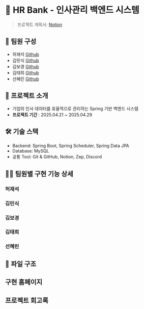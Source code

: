 # 🏦 HR Bank - 인사관리 백엔드 시스템

> 프로젝트 계획서: [Notion](https://www.notion.so/1dc6caf3785b80779f8dd1b59a0f73ca?pvs=4)

## 👥 팀원 구성

- 허재석 [Github](https://github.com/JasonHeo1125)
- 김민식 [Github](https://github.com/urur-27)
- 김보경 [Github](https://github.com/BokyungKim-SPRING)
- 김태희 [Github](https://github.com/WaiCat)
- 선혜린 [Github](https://github.com/seonseon933)

## 📌 프로젝트 소개

- 기업의 인사 데이터를 효율적으로 관리하는 Spring 기반 백엔드 시스템
- **프로젝트 기간** : 2025.04.21 ~ 2025.04.29

## 🛠 기술 스택

- Backend: Spring Boot, Spring Scheduler, Spring Data JPA
- Database: MySQL
- 공통 Tool: Git & GitHub, Notion, Zep, Discord

## 🧑‍💻 팀원별 구현 기능 상세

### 허재석

### 김민식

### 김보경

### 김태희

### 선혜린

## 📁 파일 구조

## 구현 홈페이지

## 프로젝트 회고록
